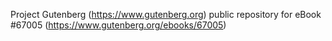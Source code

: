 Project Gutenberg (https://www.gutenberg.org) public repository for
eBook #67005 (https://www.gutenberg.org/ebooks/67005)
